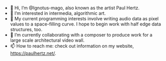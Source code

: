 - 👋 Hi, I’m @Ignotus-mago, also known as the artist Paul Hertz.
- 👀 I’m interested in intermedia, algorithmic art.
- 🌱 My current programming interests involve writing audio data as pixel values to a space-filling curve. I hope to begin work with half edge data structures, too. 
- 💞️ I’m currently collaborating with a composer to produce work for a large scale architectural video wall.
- 📫 How to reach me: check out information on my website, https://paulhertz.net/.

<!---
Ignotus-mago/Ignotus-mago is a ✨ special ✨ repository because its `README.md` (this file) appears on your GitHub profile.
You can click the Preview link to take a look at your changes.
--->
